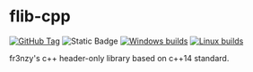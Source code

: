 # flib-cpp

[![GitHub Tag](https://img.shields.io/github/v/tag/fr3nzy90/flib-cpp?label=Version&color=green)](https://github.com/fr3nzy90/flib-cpp/tags)
![Static Badge](https://img.shields.io/badge/C%2B%2B%20Standard-C%2B%2B14-blue)
[![Windows builds](https://github.com/fr3nzy90/flib-cpp/actions/workflows/windows-builds.yml/badge.svg)](https://github.com/fr3nzy90/flib-cpp/actions/workflows/windows-builds.yml)
[![Linux builds](https://github.com/fr3nzy90/flib-cpp/actions/workflows/linux-builds.yml/badge.svg)](https://github.com/fr3nzy90/flib-cpp/actions/workflows/linux-builds.yml)

fr3nzy's c++ header-only library based on c++14 standard.
